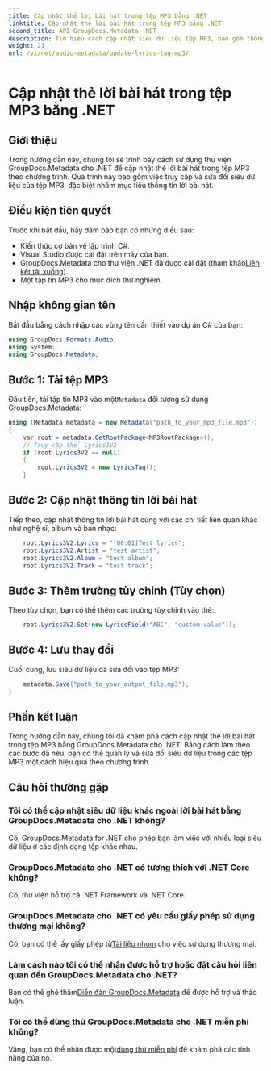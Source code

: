 ```yaml
---
title: Cập nhật thẻ lời bài hát trong tệp MP3 bằng .NET
linktitle: Cập nhật thẻ lời bài hát trong tệp MP3 bằng .NET
second_title: API GroupDocs.Metadata .NET
description: Tìm hiểu cách cập nhật siêu dữ liệu tệp MP3, bao gồm thông tin chi tiết về lời bài hát, nghệ sĩ và album theo chương trình bằng GroupDocs.Metadata cho .NET.
weight: 21
url: /vi/net/audio-metadata/update-lyrics-tag-mp3/
---
```


# Cập nhật thẻ lời bài hát trong tệp MP3 bằng .NET

## Giới thiệu
Trong hướng dẫn này, chúng tôi sẽ trình bày cách sử dụng thư viện GroupDocs.Metadata cho .NET để cập nhật thẻ lời bài hát trong tệp MP3 theo chương trình. Quá trình này bao gồm việc truy cập và sửa đổi siêu dữ liệu của tệp MP3, đặc biệt nhắm mục tiêu thông tin lời bài hát.
## Điều kiện tiên quyết
Trước khi bắt đầu, hãy đảm bảo bạn có những điều sau:
- Kiến thức cơ bản về lập trình C#.
- Visual Studio được cài đặt trên máy của bạn.
-  GroupDocs.Metadata cho thư viện .NET đã được cài đặt (tham khảo[Liên kết tải xuống](https://releases.groupdocs.com/metadata/net/)).
- Một tập tin MP3 cho mục đích thử nghiệm.

## Nhập không gian tên
Bắt đầu bằng cách nhập các vùng tên cần thiết vào dự án C# của bạn:
```csharp
using GroupDocs.Formats.Audio;
using System;
using GroupDocs.Metadata;
```
## Bước 1: Tải tệp MP3
 Đầu tiên, tải tập tin MP3 vào một`Metadata` đối tượng sử dụng GroupDocs.Metadata:
```csharp
using (Metadata metadata = new Metadata("path_to_your_mp3_file.mp3"))
{
    var root = metadata.GetRootPackage<MP3RootPackage>();
    // Truy cập thẻ Lyrics3V2
    if (root.Lyrics3V2 == null)
    {
        root.Lyrics3V2 = new LyricsTag();
    }
```
## Bước 2: Cập nhật thông tin lời bài hát
Tiếp theo, cập nhật thông tin lời bài hát cùng với các chi tiết liên quan khác như nghệ sĩ, album và bản nhạc:
```csharp
    root.Lyrics3V2.Lyrics = "[00:01]Test lyrics";
    root.Lyrics3V2.Artist = "test artist";
    root.Lyrics3V2.Album = "test album";
    root.Lyrics3V2.Track = "test track";
```
## Bước 3: Thêm trường tùy chỉnh (Tùy chọn)
Theo tùy chọn, bạn có thể thêm các trường tùy chỉnh vào thẻ:
```csharp
    root.Lyrics3V2.Set(new LyricsField("ABC", "custom value"));
```
## Bước 4: Lưu thay đổi
Cuối cùng, lưu siêu dữ liệu đã sửa đổi vào tệp MP3:
```csharp
    metadata.Save("path_to_your_output_file.mp3");
}
```

## Phần kết luận
Trong hướng dẫn này, chúng tôi đã khám phá cách cập nhật thẻ lời bài hát trong tệp MP3 bằng GroupDocs.Metadata cho .NET. Bằng cách làm theo các bước đã nêu, bạn có thể quản lý và sửa đổi siêu dữ liệu trong các tệp MP3 một cách hiệu quả theo chương trình.

## Câu hỏi thường gặp
### Tôi có thể cập nhật siêu dữ liệu khác ngoài lời bài hát bằng GroupDocs.Metadata cho .NET không?
Có, GroupDocs.Metadata for .NET cho phép bạn làm việc với nhiều loại siêu dữ liệu ở các định dạng tệp khác nhau.
### GroupDocs.Metadata cho .NET có tương thích với .NET Core không?
Có, thư viện hỗ trợ cả .NET Framework và .NET Core.
### GroupDocs.Metadata cho .NET có yêu cầu giấy phép sử dụng thương mại không?
 Có, bạn có thể lấy giấy phép từ[Tài liệu nhóm](https://purchase.groupdocs.com/buy) cho việc sử dụng thương mại.
### Làm cách nào tôi có thể nhận được hỗ trợ hoặc đặt câu hỏi liên quan đến GroupDocs.Metadata cho .NET?
 Bạn có thể ghé thăm[Diễn đàn GroupDocs.Metadata](https://forum.groupdocs.com/c/metadata/14) để được hỗ trợ và thảo luận.
### Tôi có thể dùng thử GroupDocs.Metadata cho .NET miễn phí không?
 Vâng, bạn có thể nhận được một[dùng thử miễn phí](https://releases.groupdocs.com/) để khám phá các tính năng của nó.